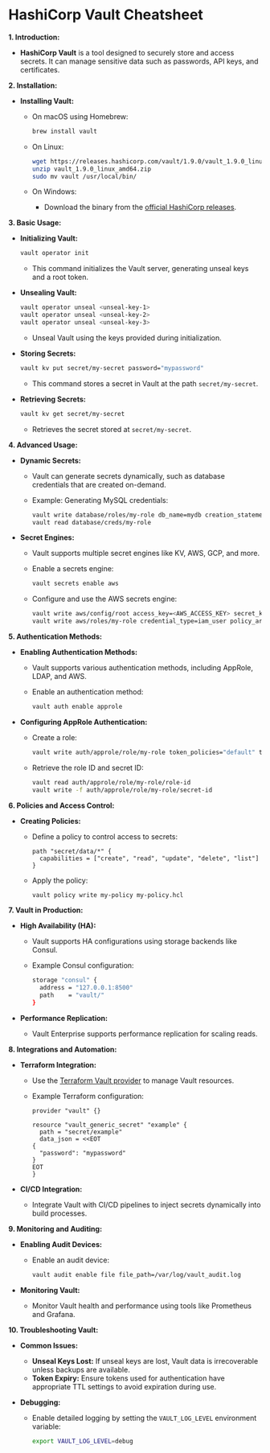 # HashiCorp Vault Cheatsheet


**1. Introduction:**

- **HashiCorp Vault** is a tool designed to securely store and access secrets. It can manage sensitive data such as passwords, API keys, and certificates.

**2. Installation:**

- **Installing Vault:**
  - On macOS using Homebrew:

    ```bash
    brew install vault
    ```

  - On Linux:

    ```bash
    wget https://releases.hashicorp.com/vault/1.9.0/vault_1.9.0_linux_amd64.zip
    unzip vault_1.9.0_linux_amd64.zip
    sudo mv vault /usr/local/bin/
    ```

  - On Windows:
    - Download the binary from the [official HashiCorp releases](https://www.vaultproject.io/downloads).

**3. Basic Usage:**

- **Initializing Vault:**

  ```bash
  vault operator init
  ```

  - This command initializes the Vault server, generating unseal keys and a root token.

- **Unsealing Vault:**

  ```bash
  vault operator unseal <unseal-key-1>
  vault operator unseal <unseal-key-2>
  vault operator unseal <unseal-key-3>
  ```

  - Unseal Vault using the keys provided during initialization.

- **Storing Secrets:**

  ```bash
  vault kv put secret/my-secret password="mypassword"
  ```

  - This command stores a secret in Vault at the path `secret/my-secret`.

- **Retrieving Secrets:**

  ```bash
  vault kv get secret/my-secret
  ```

  - Retrieves the secret stored at `secret/my-secret`.

**4. Advanced Usage:**

- **Dynamic Secrets:**
  - Vault can generate secrets dynamically, such as database credentials that are created on-demand.
  - Example: Generating MySQL credentials:

    ```bash
    vault write database/roles/my-role db_name=mydb creation_statements="CREATE USER '{{name}}'@'%' IDENTIFIED BY '{{password}}';" default_ttl="1h" max_ttl="24h"
    vault read database/creds/my-role
    ```

- **Secret Engines:**
  - Vault supports multiple secret engines like KV, AWS, GCP, and more.
  - Enable a secrets engine:

    ```bash
    vault secrets enable aws
    ```

  - Configure and use the AWS secrets engine:

    ```bash
    vault write aws/config/root access_key=<AWS_ACCESS_KEY> secret_key=<AWS_SECRET_KEY>
    vault write aws/roles/my-role credential_type=iam_user policy_arns=arn:aws:iam::aws:policy/ReadOnlyAccess
    ```

**5. Authentication Methods:**

- **Enabling Authentication Methods:**
  - Vault supports various authentication methods, including AppRole, LDAP, and AWS.
  - Enable an authentication method:

    ```bash
    vault auth enable approle
    ```

- **Configuring AppRole Authentication:**
  - Create a role:

    ```bash
    vault write auth/approle/role/my-role token_policies="default" token_ttl=1h token_max_ttl=4h
    ```

  - Retrieve the role ID and secret ID:

    ```bash
    vault read auth/approle/role/my-role/role-id
    vault write -f auth/approle/role/my-role/secret-id
    ```

**6. Policies and Access Control:**

- **Creating Policies:**
  - Define a policy to control access to secrets:

    ```hcl
    path "secret/data/*" {
      capabilities = ["create", "read", "update", "delete", "list"]
    }
    ```

  - Apply the policy:

    ```bash
    vault policy write my-policy my-policy.hcl
    ```

**7. Vault in Production:**

- **High Availability (HA):**
  - Vault supports HA configurations using storage backends like Consul.
  - Example Consul configuration:

    ```bash
    storage "consul" {
      address = "127.0.0.1:8500"
      path    = "vault/"
    }
    ```

- **Performance Replication:**
  - Vault Enterprise supports performance replication for scaling reads.

**8. Integrations and Automation:**

- **Terraform Integration:**
  - Use the [Terraform Vault provider](https://registry.terraform.io/providers/hashicorp/vault/latest/docs) to manage Vault resources.
  - Example Terraform configuration:

    ```hcl
    provider "vault" {}

    resource "vault_generic_secret" "example" {
      path = "secret/example"
      data_json = <<EOT
    {
      "password": "mypassword"
    }
    EOT
    }
    ```

- **CI/CD Integration:**
  - Integrate Vault with CI/CD pipelines to inject secrets dynamically into build processes.

**9. Monitoring and Auditing:**

- **Enabling Audit Devices:**
  - Enable an audit device:

    ```bash
    vault audit enable file file_path=/var/log/vault_audit.log
    ```

- **Monitoring Vault:**
  - Monitor Vault health and performance using tools like Prometheus and Grafana.

**10. Troubleshooting Vault:**

- **Common Issues:**
  - **Unseal Keys Lost:** If unseal keys are lost, Vault data is irrecoverable unless backups are available.
  - **Token Expiry:** Ensure tokens used for authentication have appropriate TTL settings to avoid expiration during use.

- **Debugging:**
  - Enable detailed logging by setting the `VAULT_LOG_LEVEL` environment variable:

    ```bash
    export VAULT_LOG_LEVEL=debug
    ```

